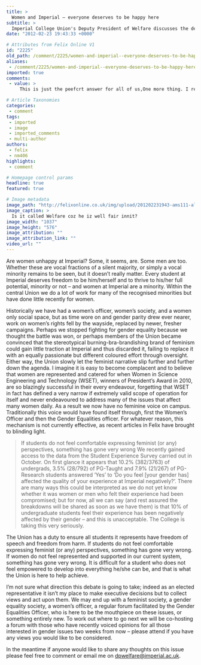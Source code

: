 ```yaml
---
title: >
  Women and Imperial – everyone deserves to be happy here
subtitle: >
  Imperial College Union's Deputy President of Welfare discusses the debate on feminist issues that has arisen recently
date: "2012-02-23 19:43:33 +0000"

# Attributes from Felix Online V1
id: "2225"
old_path: /comment/2225/women-and-imperial--everyone-deserves-to-be-happy-here
aliases:
 - /comment/2225/women-and-imperial--everyone-deserves-to-be-happy-here
imported: true
comments:
 - value: >
     This is just the peefcrt answer for all of us,One more thing. I really<a href="http://fgwmqxjgx.com"> biveele</a> that there are quite a few travel insurance web-sites of dependable companies that allow you to enter a trip details and acquire you the estimates. You can also purchase this international travel cover policy online by using the credit card. All you need to do is usually to enter your travel specifics and you can be aware of the plans side-by-side. Merely find the program that suits your finances and needs and then use your credit card to buy the item. Travel insurance online is a good way to take a look for a trustworthy company regarding international holiday insurance. Thanks for expressing your ideas.

# Article Taxonomies
categories:
 - comment
tags:
 - imported
 - image
 - imported_comments
 - multi-author
authors:
 - felix
 - nm406
highlights:
 - comment

# Homepage control params
headline: true
featured: true

# Image metadata
image_path: "http://felixonline.co.uk/img/upload/201202231943-ams111-ali-g.jpg"
image_caption: >
  Is it called Welfare coz he iz well fair innit?
image_width: "1037"
image_height: "576"
image_attribution: ""
image_attribution_link: ""
video_url: ""
---
```


Are women unhappy at Imperial? Some, it seems, are. Some men are too. Whether these are vocal fractions of a silent majority, or simply a vocal minority remains to be seen, but it doesn’t really matter. Every student at Imperial deserves freedom to be him/herself and to thrive to his/her full potential, minority or not – and women at Imperial are a minority. Within the central Union we do a lot of work for many of the recognised minorities but have done little recently for women.

Historically we have had a women’s officer, women’s society, and a women only social space, but as time wore on and gender parity drew ever nearer, work on women’s rights fell by the wayside, replaced by newer, fresher campaigns. Perhaps we stopped fighting for gender equality because we thought the battle was won, or perhaps members of the Union became convinced that the stereotypical burning-bra-brandishing brand of feminism could gain little traction at Imperial and thus discarded it, failing to replace it with an equally passionate but different coloured effort through oversight. Either way, the Union slowly let the feminist narrative slip further and further down the agenda. I imagine it is easy to become complacent and to believe that women are represented and catered for when Women in Science Engineering and Technology (WSET), winners of President’s Award in 2010, are so blazingly successful in their every endeavour, forgetting that WSET in fact has defined a very narrow if extremely valid scope of operation for itself and never endeavoured to address many of the issues that affect many women daily. As a result we now have no feminine voice on campus. Traditionally this voice would have found itself through, first the Women’s Officer and then the Gender Equalities officer. For whatever reason, this mechanism is not currently effective, as recent articles in Felix have brought to blinding light.
> If students do not feel comfortable expressing feminist (or any) perspectives, something has gone very wrong
We recently gained access to the data from the Student Experience Survey carried out in October. On first glance it appears that 10.2% (382/3763) of undergrads, 3.5% (28/792) of PG-Taught and 7.9% (21/267) of PG-Research students answered ‘Yes’ to ‘Do you feel [your gender has] affected the quality of your experience at Imperial negatively?’. There are many ways this could be interpreted as we do not yet know whether it was women or men who felt their experience had been compromised; but for now, all we can say (and rest assured the breakdowns will be shared as soon as we have them) is that 10% of undergraduate students feel their experience has been negatively affected by their gender – and this is unacceptable. The College is taking this very seriously.

The Union has a duty to ensure all students it represents have freedom of speech and freedom from harm. If students do not feel comfortable expressing feminist (or any) perspectives, something has gone very wrong. If women do not feel represented and supported in our current system, something has gone very wrong. It is difficult for a student who does not feel empowered to develop into everything he/she can be, and that is what the Union is here to help achieve.

I’m not sure what direction this debate is going to take; indeed as an elected representative it isn’t my place to make executive decisions but to collect views and act upon them. We may end up with a feminist society, a gender equality society, a women’s officer, a regular forum facilitated by the Gender Equalities Officer, who is here to be the mouthpiece on these issues, or something entirely new. To work out where to go next we will be co-hosting a forum with those who have recently voiced opinions for all those interested in gender issues two weeks from now – please attend if you have any views you would like to be considered.

In the meantime if anyone would like to share any thoughts on this issue please feel free to comment or email me on [dpwelfare@imperial.ac.uk](mailto:dpwelfare@imperial.ac.uk).
